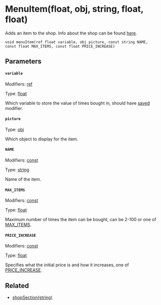

# MenuItem(float, obj, string, float, float)

Adds an item to the shop. Info about the shop can be found [here](https://www.fancade.com/wiki/script/how-to-use-the-shop-system).

```
void menuItem(ref float variable, obj picture, const string NAME, const float MAX_ITEMS, const float PRICE_INCREASE)
```

## Parameters

#### `variable`
Modifiers: [ref](/MdDocs/Modifiers/Ref.md)

Type: [float](/MdDocs/Types/Float.md)

Which variable to store the value of times bought in, should have [saved](/MdDocs/Modifiers/Saved.md) modifier.

#### `picture`
Type: [obj](/MdDocs/Types/Obj.md)

Which object to display for the item.

#### `NAME`
Modifiers: [const](/MdDocs/Modifiers/Constant.md)

Type: [string](/MdDocs/Types/String.md)

Name of the item.

#### `MAX_ITEMS`
Modifiers: [const](/MdDocs/Modifiers/Constant.md)

Type: [float](/MdDocs/Types/Float.md)

Maximum number of times the item can be bought, can be 2-100 or one of [MAX_ITEMS](/MdDocs/Constants/MAX_ITEMS.md).

#### `PRICE_INCREASE`
Modifiers: [const](/MdDocs/Modifiers/Constant.md)

Type: [float](/MdDocs/Types/Float.md)

Specifies what the initial price is and how it increases, one of [PRICE_INCREASE](/MdDocs/Constants/PRICE_INCREASE.md).

## Related

 - [shopSection(string)](/MdDocs/Functions/ShopSection.string.md)


